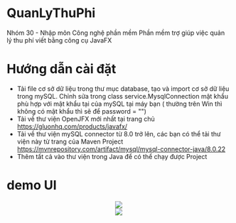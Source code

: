 # QuanLyThuPhi
Nhóm 30 - Nhập môn Công nghệ phần mềm
Phần mềm trợ giúp việc quản lý thu phí viết bằng công cụ JavaFX

# Hướng dẫn cài đặt
<ul>
<li>Tải file cơ sở dữ liệu trong thư mục database, tạo và import cơ sở dữ liệu trong mySQL. Chỉnh sửa trong class service.MysqlConnection mật khẩu phù hợp với mật khẩu tại của mySQL tại máy bạn ( thường trên Win thì không có mật khẩu thì sẽ để password = "") </li>
<li>Tải về thư viện OpenJFX mới nhất tại trang chủ <a href="https://gluonhq.com/products/javafx/" target="_blank">https://gluonhq.com/products/javafx/</a> </li>
<li>Tải về thư viện mySQL connector từ 8.0 trở lên, các bạn có thể tải thư viện này từ trang của Maven Project <a href="https://mvnrepository.com/artifact/mysql/mysql-connector-java/8.0.22" target="_blank">https://mvnrepository.com/artifact/mysql/mysql-connector-java/8.0.22 </a> </li>
<li>Thêm tất cả vào thư viện trong Java để có thể chạy được Project</li>
</ul>

# demo UI
<center>
  <img src="https://github.com/lh560/QuanLyThuPhi/blob/main/img/demo/login.png" /> <br />
  <img src="https://github.com/lh560/QuanLyThuPhi/blob/main/img/demo/delNhanKhau.png" /> <br />
</center>
